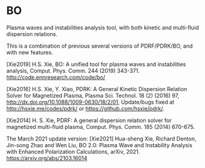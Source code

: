 # BO
Plasma waves and instabilities analysis tool, with both kinetic and multi-fluid dispersion relations.

This is a combination of previous several versions of PDRF/PDRK/BO, and with new features.

[Xie2019] H.S. Xie, BO: A unified tool for plasma waves and instabilities analysis, Comput. Phys. Comm. 244 (2019) 343-371. http://code.ennresearch.com/code/bo/

[Xie2016]  H.S. Xie, Y. Xiao, PDRK: A General Kinetic Dispersion Relation Solver for Magnetized Plasma, Plasma Sci. Technol. 18 (2) (2016) 97, http://dx.doi.org/10.1088/1009-0630/18/2/01, Update/bugs fixed at http://hsxie.me/codes/pdrk/ or
https://github.com/hsxie/pdrk/.

[Xie2014] H. S. Xie, PDRF: A general dispersion relation solver for magnetized multi-fluid plasma, Comput. Phys. Comm. 185 (2014) 670-675.

The March 2021 update version: 
[Xie2021] Hua-sheng Xie, Richard Denton, Jin-song Zhao and Wen Liu, BO 2.0: Plasma Wave and Instability Analysis with Enhanced Polarization Calculations, arXiv, 2021. https://arxiv.org/abs/2103.16014
